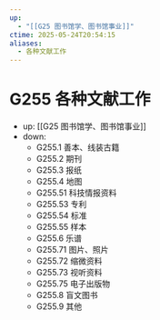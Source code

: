 ```yaml
---
up:
  - "[[G25 图书馆学、图书馆事业]]"
ctime: 2025-05-24T20:54:15
aliases:
  - 各种文献工作
---
```


# G255 各种文献工作

- up: [[G25 图书馆学、图书馆事业]]
- down:	
	- G255.1 善本、线装古籍
	- G255.2 期刊
	- G255.3 报纸
	- G255.4 地图
	- G255.51 科技情报资料
	- G255.53 专利
	- G255.54 标准
	- G255.55 样本
	- G255.6 乐谱
	- G255.71 图片、照片
	- G255.72 缩微资料
	- G255.73 视听资料
	- G255.75 电子出版物
	- G255.8 盲文图书
	- G255.9 其他
	
